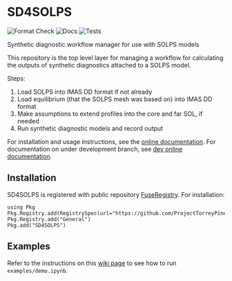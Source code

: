 # SD4SOLPS

![Format Check](https://github.com/ProjectTorreyPines/SD4SOLPS.jl/actions/workflows/format_check.yml/badge.svg)
![Docs](https://github.com/ProjectTorreyPines/SD4SOLPS.jl/actions/workflows/make_docs.yml/badge.svg)
![Tests](https://github.com/ProjectTorreyPines/SD4SOLPS.jl/actions/workflows/test.yml/badge.svg)

Synthetic diagnostic workflow manager for use with SOLPS models

This repository is the top level layer for managing a workflow for calculating
the outputs of synthetic diagnostics attached to a SOLPS model.

Steps:
1) Load SOLPS into IMAS DD format if not already
2) Load equilibrium (that the SOLPS mesh was based on) into IMAS DD format
3) Make assumptions to extend profiles into the core and far SOL, if needed
4) Run synthetic diagnostic models and record output

For installation and usage instructions, see the [online documentation](https://projecttorreypines.github.io/SD4SOLPS.jl/stable). For documentation on under development branch, see [dev online documentation](https://projecttorreypines.github.io/SD4SOLPS.jl/dev).

## Installation

SD4SOLPS is registered with public repository [FuseRegistry](https://github.com/ProjectTorreyPines/FuseRegistry.jl/). For installation:

```
using Pkg
Pkg.Registry.add(RegistrySpec(url="https://github.com/ProjectTorreyPines/FuseRegistry.jl.git"))
Pkg.Registry.add("General")
Pkg.add("SD4SOLPS")
```

## Examples

Refer to the instructions on this [wiki page](https://github.com/ProjectTorreyPines/SD4SOLPS.jl/wiki/Demo) to see how to run `examples/demo.ipynb`.
